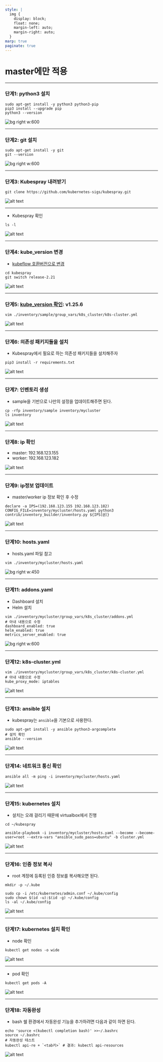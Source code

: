 ```yaml
---
style: |
  img {
    display: block;
    float: none;
    margin-left: auto;
    margin-right: auto;
  }
marp: true
paginate: true
---
```

# master에만 적용 

---
### 단계1: python3 설치 
```shell
sudo apt-get install -y python3 python3-pip
pip3 install --upgrade pip
python3 --version
```
![bg right w:600](./img/image-24.png)

---
### 단계2: git 설치 
```shell
sudo apt-get install -y git
git --version
```
![bg right w:600](./img/image-25.png)

---
### 단계3: Kubespray 내려받기
```shell
git clone https://github.com/kubernetes-sigs/kubespray.git
```
![alt text](./img/image-26.png)

---
- Kubespray 확인
```shell
ls -l
```
![alt text](./img/image-27.png)

---
### 단계4: kube_version 변경 
- [kubeflow 호환버전으로 변경](https://www.kubeflow.org/docs/releases/kubeflow-1.8/)
```shell
cd kubespray
git switch release-2.21
```
![alt text](./img/image-28.png)

---
### 단계5: [kube_version 확인](https://github.com/kubernetes-sigs/kubespray/blob/release-2.21/inventory/sample/group_vars/k8s_cluster/k8s-cluster.yml): v1.25.6
```shell
vim ./inventory/sample/group_vars/k8s_cluster/k8s-cluster.yml
```
![alt text](./img/image-29.png)

---
### 단계6: 의존성 패키지들을 설치
- Kubespray에서 필요로 하는 의존성 패키지들을 설치해주자
```shell
pip3 install -r requirements.txt
```
![alt text](./img/image-30.png)

---
### 단계7: 인벤토리 생성
- sample을 기반으로 나만의 설정을 업데이트해주면 된다.
```shell
cp -rfp inventory/sample inventory/mycluster
ls inventory
```
![alt text](./img/image-31.png)

---
### 단계8: ip 확인
- master: 192.168.123.155
- worker: 192.168.123.182 

![alt text](./img/image-32.png)

---
### 단계9: ip정보 업데이트
- master/worker ip 정보 확인 후 수정
```shell
declare -a IPS=(192.168.123.155 192.168.123.182)
CONFIG_FILE=inventory/mycluster/hosts.yaml python3 contrib/inventory_builder/inventory.py ${IPS[@]}
```
![alt text](./img/image-33.png)

---
### 단계10: hosts.yaml
- hosts.yaml 파일 참고 
```shell
vim ./inventory/mycluster/hosts.yaml
```
![bg right w:450](./img/image-34.png)

---
### 단계11: addons.yaml
- Dashboard 설치 
- Helm 설치
```shell
vim ./inventory/mycluster/group_vars/k8s_cluster/addons.yml
# 아내 내용으로 수정 
dashboard_enabled: true
helm_enabled: true
metrics_server_enabled: true
```
![bg right w:600](./img/image-35.png)

---
### 단계12: k8s-cluster.yml
```shell
vim ./inventory/mycluster/group_vars/k8s_cluster/k8s-cluster.yml
# 아내 내용으로 수정
kube_proxy_mode: iptables
```
![alt text](./img/image-36.png)

---
### 단계13: ansible 설치
- kubespray는 `ansible`을 기본으로 사용한다.
```shell
sudo apt-get install -y ansible python3-argcomplete
# 설치 확인 
ansible --version
```
![alt text](./img/image-37.png)

---
### 단계14: 네트워크 통신 확인 
```shell
ansible all -m ping -i inventory/mycluster/hosts.yaml
```
![alt text](./img/image-38.png)

---
### 단계15: kubernetes 설치 
- 설치는 오래 걸리기 때문에 virtualbox에서 진행 
```shell
cd ~/kubespray

ansible-playbook -i inventory/mycluster/hosts.yaml --become --become-user=root --extra-vars "ansible_sudo_pass=ubuntu" -b cluster.yml
```
![alt text](./img/image-39.png)

---
### 단계16: 인증 정보 복사
- root 계정에 등록된 인증 정보를 복사해오면 된다.
```shell
mkdir -p ~/.kube

sudo cp -i /etc/kubernetes/admin.conf ~/.kube/config
sudo chown $(id -u):$(id -g) ~/.kube/config
ls -al ~/.kube/config
```
![alt text](./img/image-40.png)

---
### 단계17: kubernetes 설치 확인
- node 확인  
```shell
kubectl get nodes -o wide
```
![alt text](./img/image-41.png)

---
- pod 확인 
```shell
kubectl get pods -A
```
![alt text](./img/image-42.png)

---
### 단계18: 자동완성
- bash 쉘 환경에서 자동완성 기능을 추가하려면 다음과 같이 하면 된다.
```shell
echo 'source <(kubectl completion bash)' >>~/.bashrc
source ~/.bashrc
# 자동완성 테스트 
kubectl api-re + `<tab키>` # 결과: kubectl api-resources
```
![alt text](./img/image-43.png)









